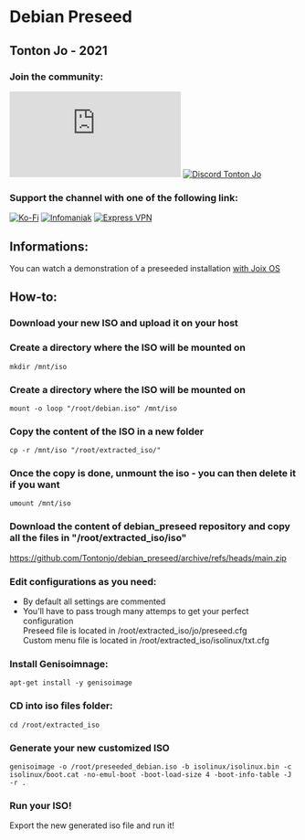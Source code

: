 # Debian Preseed

## Tonton Jo - 2021  
### Join the community:
[![Youtube channel](https://github-readme-youtube-stats.herokuapp.com/subscribers/index.php?id=UCnED3K6K5FDUp-x_8rwpsZw&key=AIzaSyA3ivqywNPQz0xFZBHfPDKzh1jFH5qGD_g)](http://youtube.com/channel/UCnED3K6K5FDUp-x_8rwpsZw?sub_confirmation=1)
[![Discord Tonton Jo](https://badgen.net/discord/members/2NQskxZjfp?label=Discord%20Tonton%20Jo,%20&icon=discord)](https://discord.gg/2NQskxZjfp)
### Support the channel with one of the following link:
[![Ko-Fi](https://badgen.net/badge/Buy%20me%20a%20Coffee/Link?icon=buymeacoffee)](https://ko-fi.com/tontonjo)
[![Infomaniak](https://badgen.net/badge/Infomaniak/Affiliated%20link?icon=K)](https://www.infomaniak.com/goto/fr/home?utm_term=6151f412daf35)
[![Express VPN](https://badgen.net/badge/Express%20VPN/Affiliated%20link?icon=K)](https://www.xvuslink.com/?a_fid=TontonJo)  
## Informations:  
You can watch a demonstration of a preseeded installation [with Joix OS](https://www.youtube.com/watch?v=XqYi9IQea68) 

## How-to:  
### Download your new ISO and upload it on your host  
### Create a directory where the ISO will be mounted on  
```shell
mkdir /mnt/iso
```
### Create a directory where the ISO will be mounted on  
```shell
mount -o loop "/root/debian.iso" /mnt/iso
```
### Copy the content of the ISO in a new folder  
```shell
cp -r /mnt/iso "/root/extracted_iso/"
```
### Once the copy is done, unmount the iso - you can then delete it if you want
```shell
umount /mnt/iso
```  
### Download the content of debian_preseed repository and copy all the files in "/root/extracted_iso/iso"
https://github.com/Tontonjo/debian_preseed/archive/refs/heads/main.zip

### Edit configurations as you need:  
- By default all settings are commented
- You'll have to pass trough many attemps to get your perfect configuration  
Preseed file is located in /root/extracted_iso/jo/preseed.cfg  
Custom menu file is located in /root/extracted_iso/isolinux/txt.cfg  

### Install Genisoimnage:  
```shell
apt-get install -y genisoimage
```  
### CD into iso files folder:  
```shell
cd /root/extracted_iso
```  
### Generate your new customized ISO  
```shell
genisoimage -o /root/preseeded_debian.iso -b isolinux/isolinux.bin -c isolinux/boot.cat -no-emul-boot -boot-load-size 4 -boot-info-table -J -r .
```

### Run your ISO!
Export the new generated iso file and run it!

